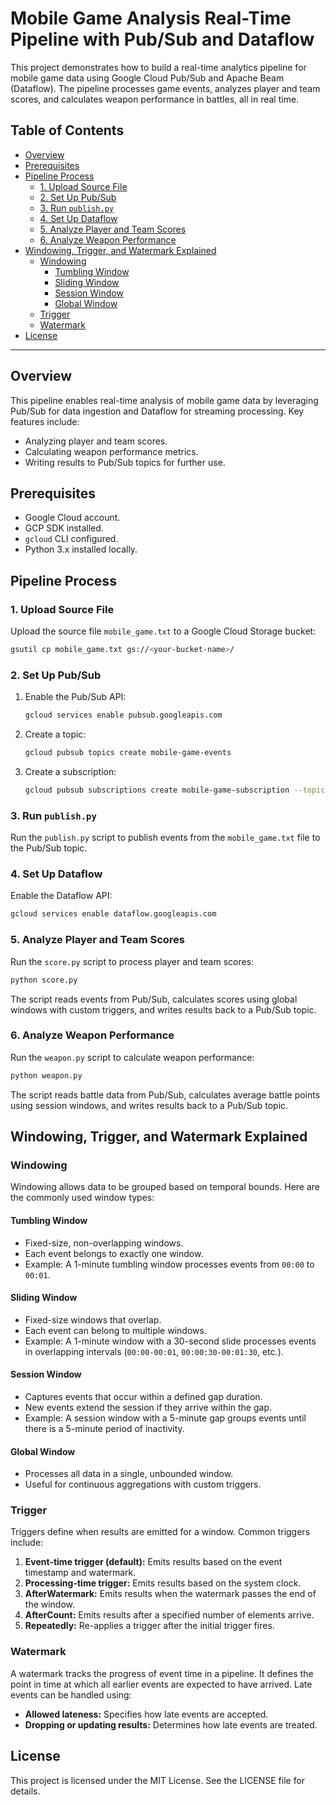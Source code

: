 # Mobile Game Analysis Real-Time Pipeline with Pub/Sub and Dataflow

This project demonstrates how to build a real-time analytics pipeline for mobile game data using Google Cloud Pub/Sub and Apache Beam (Dataflow). The pipeline processes game events, analyzes player and team scores, and calculates weapon performance in battles, all in real time.

## Table of Contents
- [Overview](#overview)
- [Prerequisites](#prerequisites)
- [Pipeline Process](#pipeline-process)
  - [1. Upload Source File](#1-upload-source-file)
  - [2. Set Up Pub/Sub](#2-set-up-pubsub)
  - [3. Run `publish.py`](#3-run-publishpy)
  - [4. Set Up Dataflow](#4-set-up-dataflow)
  - [5. Analyze Player and Team Scores](#5-analyze-player-and-team-scores)
  - [6. Analyze Weapon Performance](#6-analyze-weapon-performance)
- [Windowing, Trigger, and Watermark Explained](#windowing-trigger-and-watermark-explained)
  - [Windowing](#windowing)
    - [Tumbling Window](#tumbling-window)
    - [Sliding Window](#sliding-window)
    - [Session Window](#session-window)
    - [Global Window](#global-window)
  - [Trigger](#trigger)
  - [Watermark](#watermark)
- [License](#license)

---

## Overview
This pipeline enables real-time analysis of mobile game data by leveraging Pub/Sub for data ingestion and Dataflow for streaming processing. Key features include:
- Analyzing player and team scores.
- Calculating weapon performance metrics.
- Writing results to Pub/Sub topics for further use.

## Prerequisites
- Google Cloud account.
- GCP SDK installed.
- `gcloud` CLI configured.
- Python 3.x installed locally.

## Pipeline Process

### 1. Upload Source File
Upload the source file `mobile_game.txt` to a Google Cloud Storage bucket:
```bash
gsutil cp mobile_game.txt gs://<your-bucket-name>/
```

### 2. Set Up Pub/Sub
1. Enable the Pub/Sub API:
   ```bash
   gcloud services enable pubsub.googleapis.com
   ```
2. Create a topic:
   ```bash
   gcloud pubsub topics create mobile-game-events
   ```
3. Create a subscription:
   ```bash
   gcloud pubsub subscriptions create mobile-game-subscription --topic=mobile-game-events
   ```

### 3. Run `publish.py`
Run the `publish.py` script to publish events from the `mobile_game.txt` file to the Pub/Sub topic.

### 4. Set Up Dataflow
Enable the Dataflow API:
```bash
gcloud services enable dataflow.googleapis.com
```

### 5. Analyze Player and Team Scores
Run the `score.py` script to process player and team scores:
```bash
python score.py
```
The script reads events from Pub/Sub, calculates scores using global windows with custom triggers, and writes results back to a Pub/Sub topic.

### 6. Analyze Weapon Performance
Run the `weapon.py` script to calculate weapon performance:
```bash
python weapon.py
```
The script reads battle data from Pub/Sub, calculates average battle points using session windows, and writes results back to a Pub/Sub topic.

## Windowing, Trigger, and Watermark Explained

### Windowing
Windowing allows data to be grouped based on temporal bounds. Here are the commonly used window types:

#### Tumbling Window
- Fixed-size, non-overlapping windows.
- Each event belongs to exactly one window.
- Example: A 1-minute tumbling window processes events from `00:00` to `00:01`.

#### Sliding Window
- Fixed-size windows that overlap.
- Each event can belong to multiple windows.
- Example: A 1-minute window with a 30-second slide processes events in overlapping intervals (`00:00-00:01`, `00:00:30-00:01:30`, etc.).

#### Session Window
- Captures events that occur within a defined gap duration.
- New events extend the session if they arrive within the gap.
- Example: A session window with a 5-minute gap groups events until there is a 5-minute period of inactivity.

#### Global Window
- Processes all data in a single, unbounded window.
- Useful for continuous aggregations with custom triggers.

### Trigger
Triggers define when results are emitted for a window. Common triggers include:
1. **Event-time trigger (default):** Emits results based on the event timestamp and watermark.
2. **Processing-time trigger:** Emits results based on the system clock.
3. **AfterWatermark:** Emits results when the watermark passes the end of the window.
4. **AfterCount:** Emits results after a specified number of elements arrive.
5. **Repeatedly:** Re-applies a trigger after the initial trigger fires.

### Watermark
A watermark tracks the progress of event time in a pipeline. It defines the point in time at which all earlier events are expected to have arrived. Late events can be handled using:
- **Allowed lateness:** Specifies how late events are accepted.
- **Dropping or updating results:** Determines how late events are treated.

## License
This project is licensed under the MIT License. See the LICENSE file for details.

